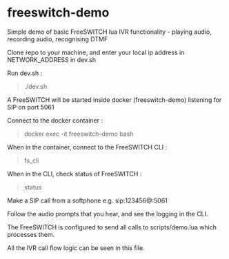 # freeswitch-demo
Simple demo of basic FreeSWITCH lua IVR functionality - playing audio, recording audio, recognising DTMF


Clone repo to your machine, and enter your local ip address in NETWORK_ADDRESS in dev.sh

Run dev.sh :

> ./dev.sh

A FreeSWITCH will be started inside docker (freeswitch-demo) listening for SIP on port 5061

Connect to the docker container :

> docker exec -it freeswitch-demo bash

When in the container, connect to the FreeSWITCH CLI :

> fs_cli

When in the CLI, check status of FreeSWITCH :

> status

Make a SIP call from a softphone e.g.  sip:123456@<your-local-ip>:5061

Follow the audio prompts that you hear, and see the logging in the CLI.  

The FreeSWITCH is configured to send all calls to scripts/demo.lua which processes them.
  
All the IVR call flow logic can be seen in this file.  

